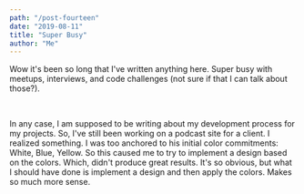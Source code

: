 ```yaml
---
path: "/post-fourteen"
date: "2019-08-11"
title: "Super Busy"
author: "Me"
---
```


Wow it's been so long that I've written anything here. Super busy with meetups, interviews, and code challenges (not sure if that I can talk about those?).

<br/>

In any case, I am supposed to be writing about my development process for my projects. So, I've still been working on a podcast site for a client. I realized something. I was too anchored to his initial color commitments: White, Blue, Yellow. So this caused me to try to implement a design based on the colors. Which, didn't produce great results. It's so obvious, but what I should have done is implement a design and then apply the colors. Makes so much more sense.